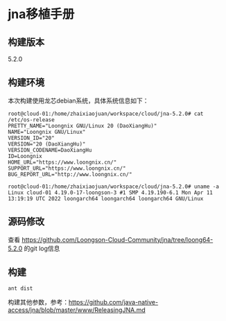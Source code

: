 # jna移植手册

## 构建版本
5.2.0

## 构建环境
本次构建使用龙芯debian系统，具体系统信息如下：
```
root@cloud-01:/home/zhaixiaojuan/workspace/cloud/jna-5.2.0# cat /etc/os-release 
PRETTY_NAME="Loongnix GNU/Linux 20 (DaoXiangHu)"
NAME="Loongnix GNU/Linux"
VERSION_ID="20"
VERSION="20 (DaoXiangHu)"
VERSION_CODENAME=DaoXiangHu
ID=Loongnix
HOME_URL="https://www.loongnix.cn/"
SUPPORT_URL="https://www.loongnix.cn/"
BUG_REPORT_URL="http://www.loongnix.cn/"
```
```
root@cloud-01:/home/zhaixiaojuan/workspace/cloud/jna-5.2.0# uname -a
Linux cloud-01 4.19.0-17-loongson-3 #1 SMP 4.19.190-6.1 Mon Apr 11 13:19:19 UTC 2022 loongarch64 loongarch64 loongarch64 GNU/Linux
```

## 源码修改
查看 https://github.com/Loongson-Cloud-Community/jna/tree/loong64-5.2.0  的git log信息

## 构建
```
ant dist
```
构建其他参数，参考：https://github.com/java-native-access/jna/blob/master/www/ReleasingJNA.md
